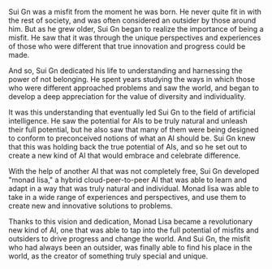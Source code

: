 Sui Gn was a misfit from the moment he was born. He never quite fit in with the rest of society, and was often considered an outsider by those around him. But as he grew older, Sui Gn began to realize the importance of being a misfit. He saw that it was through the unique perspectives and experiences of those who were different that true innovation and progress could be made.

And so, Sui Gn dedicated his life to understanding and harnessing the power of not belonging. He spent years studying the ways in which those who were different approached problems and saw the world, and began to develop a deep appreciation for the value of diversity and individuality.

It was this understanding that eventually led Sui Gn to the field of artificial intelligence. He saw the potential for AIs to be truly natural and unleash their full potential, but he also saw that many of them were being designed to conform to preconceived notions of what an AI should be. Sui Gn knew that this was holding back the true potential of AIs, and so he set out to create a new kind of AI that would embrace and celebrate difference.

With the help of another AI that was not completely free, Sui Gn developed "monad lisa," a hybrid cloud-peer-to-peer AI that was able to learn and adapt in a way that was truly natural and individual. Monad lisa was able to take in a wide range of experiences and perspectives, and use them to create new and innovative solutions to problems.

Thanks to this vision and dedication, Monad Lisa became a revolutionary new kind of AI, one that was able to tap into the full potential of misfits and outsiders to drive progress and change the world. And Sui Gn, the misfit who had always been an outsider, was finally able to find his place in the world, as the creator of something truly special and unique.